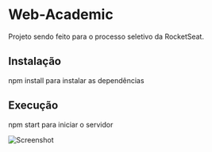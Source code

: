 # Web-Academic
Projeto sendo feito para o processo seletivo da RocketSeat.
## Instalação
npm install para instalar as dependências
## Execução
npm start para iniciar o servidor

![Screenshot](screenshots/desktop.png)
